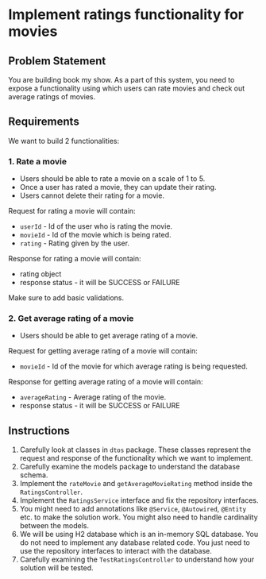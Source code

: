 # Implement ratings functionality for movies

## Problem Statement

You are building book my show. As a part of this system, you need to expose a functionality using which users can rate movies and check out average ratings of movies.

## Requirements
We want to build 2 functionalities:

### 1. Rate a movie
- Users should be able to rate a movie on a scale of 1 to 5.
- Once a user has rated a movie, they can update their rating.
- Users cannot delete their rating for a movie.

Request for rating a movie will contain:
* `userId` - Id of the user who is rating the movie.
* `movieId` - Id of the movie which is being rated.
* `rating` - Rating given by the user.

Response for rating a movie will contain:
* rating object
* response status - it will be SUCCESS or FAILURE

Make sure to add basic validations.

### 2. Get average rating of a movie
- Users should be able to get average rating of a movie.

Request for getting average rating of a movie will contain:
* `movieId` - Id of the movie for which average rating is being requested.

Response for getting average rating of a movie will contain:
* `averageRating` - Average rating of the movie.
* response status - it will be SUCCESS or FAILURE


## Instructions
1. Carefully look at classes in `dtos` package. These classes represent the request and response of the functionality which we want to implement.
2. Carefully examine the models package to understand the database schema.
3. Implement the `rateMovie` and `getAverageMovieRating` method inside the `RatingsController`.
4. Implement the `RatingsService` interface and fix the repository interfaces.
5. You might need to add annotations like `@Service`, `@Autowired`, `@Entity` etc. to make the solution work. You might also need to handle cardinality between the models.
6. We will be using H2 database which is an in-memory SQL database. You do not need to implement any database related code. You just need to use the repository interfaces to interact with the database.
7. Carefully examining the `TestRatingsController` to understand how your solution will be tested.
